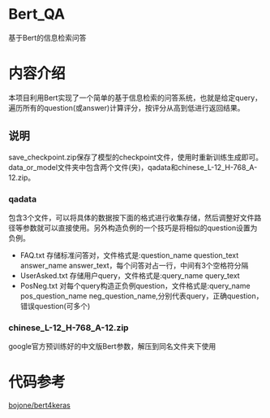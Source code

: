 # Bert_QA
基于Bert的信息检索问答

# 内容介绍
本项目利用Bert实现了一个简单的基于信息检索的问答系统，也就是给定query，遍历所有的question(或answer)计算评分，按评分从高到低进行返回结果。

## 说明
save_checkpoint.zip保存了模型的checkpoint文件，使用时重新训练生成即可。data_or_model文件夹中包含两个文件(夹)，qadata和chinese_L-12_H-768_A-12.zip。

### qadata
包含3个文件，可以将具体的数据按下面的格式进行收集存储，然后调整好文件路径等参数就可以直接使用。另外构造负例的一个技巧是将相似的question设置为负例。
- FAQ.txt
存储标准问答对，文件格式是:question_name question_text answer_name answer_text，每个问答对占一行，中间有3个空格符分隔
- UserAsked.txt
存储用户query，文件格式是:query_name query_text
- PosNeg.txt
对每个query构造正负例question，文件格式是:query_name pos_question_name neg_question_name,分别代表query，正确question，错误question(可多个)

### chinese_L-12_H-768_A-12.zip
google官方预训练好的中文版Bert参数，解压到同名文件夹下使用

# 代码参考
[bojone/bert4keras](https://github.com/bojone/bert4keras)
